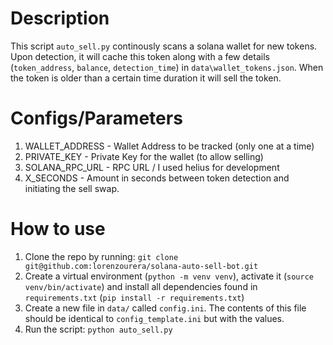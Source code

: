 # Description

This script `auto_sell.py` continously scans a solana wallet for new tokens. Upon detection, it will cache this token along with a few details (`token_address`, `balance`, `detection_time`) in `data\wallet_tokens.json`. When the token is older than a certain time duration it will sell the token.

# Configs/Parameters

1. WALLET_ADDRESS - Wallet Address to be tracked (only one at a time)
2. PRIVATE_KEY - Private Key for the wallet (to allow selling)
3. SOLANA_RPC_URL - RPC URL / I used helius for development
4. X_SECONDS - Amount in seconds between token detection and initiating the sell swap.


# How to use
1. Clone the repo by running: `git clone git@github.com:lorenzourera/solana-auto-sell-bot.git`
2. Create a virtual environment (`python -m venv venv`), activate it (`source venv/bin/activate`) and install all dependencies found in `requirements.txt` (`pip install -r requirements.txt`)
3. Create a new file in `data/` called `config.ini`. The contents of this file should be identical to `config_template.ini` but with the values.
4. Run the script: `python auto_sell.py`
